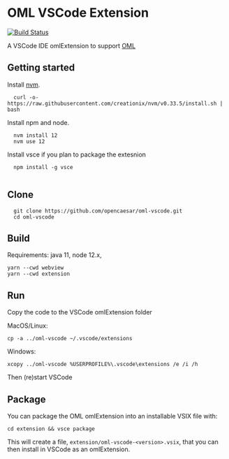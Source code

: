 # OML VSCode Extension

[![Build Status](https://travis-ci.org/opencaesar/oml-vscode.svg?branch=master)](https://travis-ci.org/opencaesar/oml-vscode)

A VSCode IDE omlExtension to support [OML](https://opencaesar.github.io/oml-spec)

## Getting started

Install [nvm](https://github.com/creationix/nvm#install-script).

```shell
  curl -o- https://raw.githubusercontent.com/creationix/nvm/v0.33.5/install.sh | bash
```

Install npm and node.

```shell
  nvm install 12
  nvm use 12
```

Install vsce if you plan to package the extesnion
```shell
  npm install -g vsce
  
```

## Clone
```shell
  git clone https://github.com/opencaesar/oml-vscode.git
  cd oml-vscode
```
      
## Build
Requirements: java 11, node 12.x, 
```shell
yarn --cwd webview
yarn --cwd extension  
```

## Run
Copy the code to the VSCode omlExtension folder

MacOS/Linux:
```shell
cp -a ../oml-vscode ~/.vscode/extensions
```
Windows:
```shell
xcopy ../oml-vscode %USERPROFILE%\.vscode\extensions /e /i /h
```

Then (re)start VSCode

## Package
You can package the OML omlExtension into an installable VSIX file with:
```
cd extension && vsce package
```

This will create a file, `extension/oml-vscode-<version>.vsix`, that you can then install in VSCode as an omlExtension.
